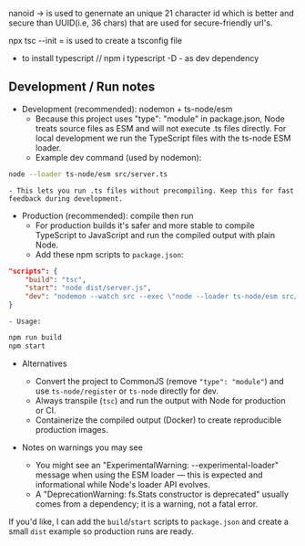 nanoid -> is used to genernate an unique 21 character id which is better and secure than UUID(i.e, 36 chars) that are used for secure-friendly url's.

 npx tsc --init = is used to create a tsconfig file 

 - to install typescript
// npm i typescript -D - as dev dependency

## Development / Run notes

- Development (recommended): nodemon + ts-node/esm
	- Because this project uses "type": "module" in package.json, Node treats source files as ESM and will not execute .ts files directly. For local development we run the TypeScript files with the ts-node ESM loader.
	- Example dev command (used by nodemon):

```sh
node --loader ts-node/esm src/server.ts
```

	- This lets you run .ts files without precompiling. Keep this for fast feedback during development.

- Production (recommended): compile then run
	- For production builds it's safer and more stable to compile TypeScript to JavaScript and run the compiled output with plain Node.
	- Add these npm scripts to `package.json`:

```json
"scripts": {
	"build": "tsc",
	"start": "node dist/server.js",
	"dev": "nodemon --watch src --exec \"node --loader ts-node/esm src/server.ts\""
}
```

	- Usage:

```sh
npm run build
npm start
```

- Alternatives
	- Convert the project to CommonJS (remove `"type": "module"`) and use `ts-node/register` or `ts-node` directly for dev.
	- Always transpile (`tsc`) and run the output with Node for production or CI.
	- Containerize the compiled output (Docker) to create reproducible production images.

- Notes on warnings you may see
	- You might see an "ExperimentalWarning: --experimental-loader" message when using the ESM loader — this is expected and informational while Node's loader API evolves.
	- A "DeprecationWarning: fs.Stats constructor is deprecated" usually comes from a dependency; it is a warning, not a fatal error.

If you'd like, I can add the `build`/`start` scripts to `package.json` and create a small `dist` example so production runs are ready.
